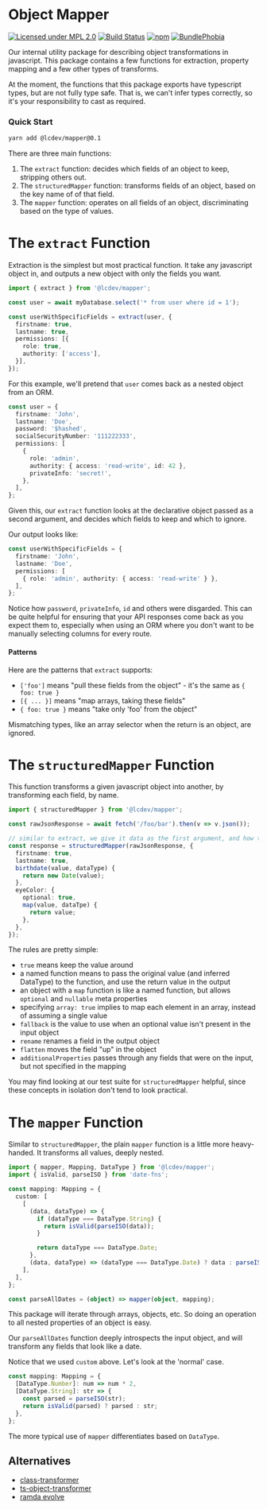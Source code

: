 # Object Mapper
[![Licensed under MPL 2.0](https://img.shields.io/badge/license-MPL_2.0-green.svg)](https://www.mozilla.org/en-US/MPL/2.0/)
[![Build Status](https://github.com/servall/mapper/workflows/CI/badge.svg)](https://github.com/servall/mapper/actions)
[![npm](https://img.shields.io/npm/v/@lcdev/mapper.svg)](https://www.npmjs.com/package/@lcdev/mapper)
[![BundlePhobia](https://badgen.net/bundlephobia/minzip/@lcdev/mapper)](https://bundlephobia.com/result?p=@lcdev/mapper)

Our internal utility package for describing object transformations in javascript.
This package contains a few functions for extraction, property mapping and a few
other types of transforms.

At the moment, the functions that this package exports have typescript types, but
are not fully type safe. That is, we can't infer types correctly, so it's your
responsibility to cast as required.

### Quick Start
```bash
yarn add @lcdev/mapper@0.1
```

There are three main functions:

1. The `extract` function: decides which fields of an object to keep, stripping others out.
2. The `structuredMapper` function: transforms fields of an object, based on the key name of of that field.
3. The `mapper` function: operates on all fields of an object, discriminating based on the type of values.

# The `extract` Function
Extraction is the simplest but most practical function. It take any javascript object in, and outputs a
new object with only the fields you want.

```typescript
import { extract } from '@lcdev/mapper';

const user = await myDatabase.select('* from user where id = 1');

const userWithSpecificFields = extract(user, {
  firstname: true,
  lastname: true,
  permissions: [{
    role: true,
    authority: ['access'],
  }],
});
```

For this example, we'll pretend that `user` comes back as a nested object from an ORM.

```typescript
const user = {
  firstname: 'John',
  lastname: 'Doe',
  password: '$hashed',
  socialSecurityNumber: '111222333',
  permissions: [
    {
      role: 'admin',
      authority: { access: 'read-write', id: 42 },
      privateInfo: 'secret!',
    },
  ],
};
```

Given this, our `extract` function looks at the declarative object passed as a second argument,
and decides which fields to keep and which to ignore.

Our output looks like:

```typescript
const userWithSpecificFields = {
  firstname: 'John',
  lastname: 'Doe',
  permissions: [
    { role: 'admin', authority: { access: 'read-write' } },
  ],
};
```

Notice how `password`, `privateInfo`, `id` and others were disgarded. This can be quite helpful for ensuring
that your API responses come back as you expect them to, especially when using an ORM where you don't want to
be manually selecting columns for every route.

#### Patterns
Here are the patterns that `extract` supports:

- `['foo']` means "pull these fields from the object" - it's the same as `{ foo: true }`
- `[{ ... }]` means "map arrays, taking these fields"
- `{ foo: true }` means "take only 'foo' from the object"

Mismatching types, like an array selector when the return is an object, are ignored.

# The `structuredMapper` Function
This function transforms a given javascript object into another, by transforming each field, by name.

```typescript
import { structuredMapper } from '@lcdev/mapper';

const rawJsonResponse = await fetch('/foo/bar').then(v => v.json());

// similar to extract, we give it data as the first argument, and how to map it in the second argument
const response = structuredMapper(rawJsonResponse, {
  firstname: true,
  lastname: true,
  birthdate(value, dataType) {
    return new Date(value);
  },
  eyeColor: {
    optional: true,
    map(value, dataTpe) {
      return value;
    },
  },
});
```

The rules are pretty simple:
- `true` means keep the value around
- a named function means to pass the original value (and inferred DataType) to the function, and use the return value in the output
- an object with a `map` function is like a named function, but allows `optional` and `nullable` meta properties
- specifying `array: true` implies to map each element in an array, instead of assuming a single value
- `fallback` is the value to use when an optional value isn't present in the input object
- `rename` renames a field in the output object
- `flatten` moves the field "up" in the object
- `additionalProperties` passes through any fields that were on the input, but not specified in the mapping

You may find looking at our test suite for `structuredMapper` helpful, since these concepts in isolation don't tend to look practical.

# The `mapper` Function
Similar to `structuredMapper`, the plain `mapper` function is a little more heavy-handed. It transforms all values, deeply nested.

```typescript
import { mapper, Mapping, DataType } from '@lcdev/mapper';
import { isValid, parseISO } from 'date-fns';

const mapping: Mapping = {
  custom: [
    [
      (data, dataType) => {
        if (dataType === DataType.String) {
          return isValid(parseISO(data));
        }

        return dataType === DataType.Date;
      },
      (data, dataType) => (dataType === DataType.Date) ? data : parseISO(data),
    ],
  ],
};

const parseAllDates = (object) => mapper(object, mapping);
```

This package will iterate through arrays, objects, etc. So doing an operation to all nested
properties of an object is easy.

Our `parseAllDates` function deeply introspects the input object, and will transform any
fields that look like a date.

Notice that we used `custom` above. Let's look at the 'normal' case.

```typescript
const mapping: Mapping = {
  [DataType.Number]: num => num * 2,
  [DataType.String]: str => {
    const parsed = parseISO(str);
    return isValid(parsed) ? parsed : str;
  },
};
```

The more typical use of `mapper` differentiates based on `DataType`.

## Alternatives
- [class-transformer](https://github.com/typestack/class-transformer)
- [ts-object-transformer](https://github.com/fcamblor/ts-object-transformer)
- [ramda evolve](https://ramdajs.com/docs/#evolve)
